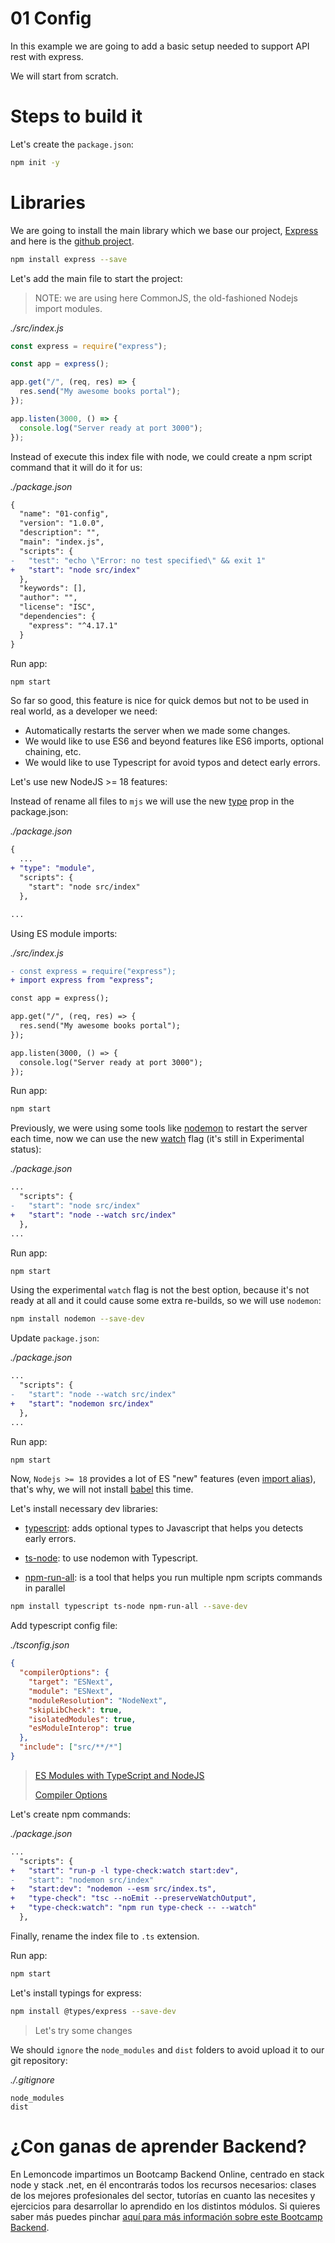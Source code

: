 # 01 Config

In this example we are going to add a basic setup needed to support API rest with express.

We will start from scratch.

# Steps to build it

Let's create the `package.json`:

```bash
npm init -y
```

# Libraries

We are going to install the main library which we base our project, [Express](https://expressjs.com/) and here is the [github project](https://github.com/expressjs/express).

```bash
npm install express --save
```

Let's add the main file to start the project:

> NOTE: we are using here CommonJS, the old-fashioned Nodejs import modules.

_./src/index.js_

```javascript
const express = require("express");

const app = express();

app.get("/", (req, res) => {
  res.send("My awesome books portal");
});

app.listen(3000, () => {
  console.log("Server ready at port 3000");
});
```

Instead of execute this index file with node, we could create a npm script command that it will do it for us:

_./package.json_

```diff
{
  "name": "01-config",
  "version": "1.0.0",
  "description": "",
  "main": "index.js",
  "scripts": {
-   "test": "echo \"Error: no test specified\" && exit 1"
+   "start": "node src/index"
  },
  "keywords": [],
  "author": "",
  "license": "ISC",
  "dependencies": {
    "express": "^4.17.1"
  }
}
```

Run app:

```bash
npm start

```

So far so good, this feature is nice for quick demos but not to be used in real world, as a developer we need:

- Automatically restarts the server when we made some changes.
- We would like to use ES6 and beyond features like ES6 imports, optional chaining, etc.
- We would like to use Typescript for avoid typos and detect early errors.

Let's use new NodeJS >= 18 features:

Instead of rename all files to `mjs` we will use the new [type](https://nodejs.org/api/packages.html#packagejson-and-file-extensions) prop in the package.json:

_./package.json_

```diff
{
  ...
+ "type": "module",
  "scripts": {
    "start": "node src/index"
  },

...
```

Using ES module imports:

_./src/index.js_

```diff
- const express = require("express");
+ import express from "express";

const app = express();

app.get("/", (req, res) => {
  res.send("My awesome books portal");
});

app.listen(3000, () => {
  console.log("Server ready at port 3000");
});

```

Run app:

```bash
npm start

```

Previously, we were using some tools like [nodemon](https://github.com/remy/nodemon) to restart the server each time, now we can use the new [watch](https://nodejs.org/dist/latest-v18.x/docs/api/all.html#all_cli_--watch) flag (it's still in Experimental status):

_./package.json_

```diff
...
  "scripts": {
-   "start": "node src/index"
+   "start": "node --watch src/index"
  },
...
```

Run app:

```bash
npm start

```

Using the experimental `watch` flag is not the best option, because it's not ready at all and it could cause some extra re-builds, so we will use `nodemon`:

```bash
npm install nodemon --save-dev

```

Update `package.json`:

_./package.json_

```diff
...
  "scripts": {
-   "start": "node --watch src/index"
+   "start": "nodemon src/index"
  },
...
```

Run app:

```bash
npm start

```

Now, `Nodejs >= 18` provides a lot of ES "new" features (even [import alias](https://nodejs.org/api/packages.html#imports)), that's why, we will not install [babel](https://github.com/babel/babel) this time.

Let's install necessary dev libraries:

- [typescript](https://github.com/microsoft/TypeScript): adds optional types to Javascript that helps you detects early errors.

- [ts-node](https://github.com/TypeStrong/ts-node): to use nodemon with Typescript.

- [npm-run-all](https://github.com/mysticatea/npm-run-all): is a tool that helps you run multiple npm scripts commands in parallel

```bash
npm install typescript ts-node npm-run-all --save-dev

```

Add typescript config file:

_./tsconfig.json_

```json
{
  "compilerOptions": {
    "target": "ESNext",
    "module": "ESNext",
    "moduleResolution": "NodeNext",
    "skipLibCheck": true,
    "isolatedModules": true,
    "esModuleInterop": true
  },
  "include": ["src/**/*"]
}


```

> [ES Modules with TypeScript and NodeJS](https://www.typescriptlang.org/docs/handbook/esm-node.html)
>
> [Compiler Options](https://www.typescriptlang.org/tsconfig)

Let's create npm commands:

_./package.json_

```diff
...
  "scripts": {
+   "start": "run-p -l type-check:watch start:dev",
-   "start": "nodemon src/index"
+   "start:dev": "nodemon --esm src/index.ts",
+   "type-check": "tsc --noEmit --preserveWatchOutput",
+   "type-check:watch": "npm run type-check -- --watch"
  },

```

Finally, rename the index file to `.ts` extension.

Run app:

```bash
npm start

```

Let's install typings for express:

```bash
npm install @types/express --save-dev

```

> Let's try some changes

We should `ignore` the `node_modules` and `dist` folders to avoid upload it to our git repository:

_./.gitignore_

```
node_modules
dist

```

# ¿Con ganas de aprender Backend?

En Lemoncode impartimos un Bootcamp Backend Online, centrado en stack node y stack .net, en él encontrarás todos los recursos necesarios: clases de los mejores profesionales del sector, tutorías en cuanto las necesites y ejercicios para desarrollar lo aprendido en los distintos módulos. Si quieres saber más puedes pinchar [aquí para más información sobre este Bootcamp Backend](https://lemoncode.net/bootcamp-backend#bootcamp-backend/banner).
